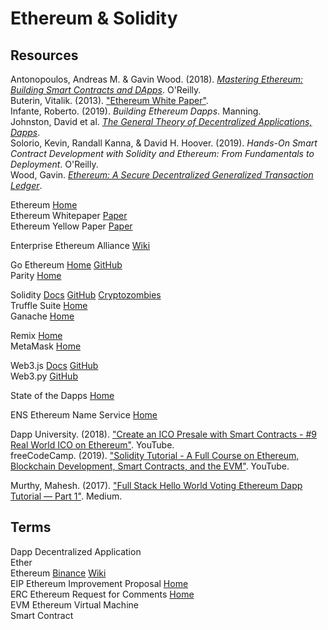 # Ethereum & Solidity



## Resources

Antonopoulos, Andreas M. & Gavin Wood. (2018). [_Mastering Ethereum: Building Smart Contracts and DApps_](https://github.com/ethereumbook/ethereumbook.git). O'Reilly.<br>
Buterin, Vitalik. (2013). ["Ethereum White Paper"](https://ethereum.org/whitepaper/).<br>
Infante, Roberto. (2019). _Building Ethereum Dapps_. Manning.<br>
Johnston, David et al. [_The General Theory of Decentralized Applications, Dapps_](https://github.com/DavidJohnstonCEO/DecentralizedApplications).<br>
Solorio, Kevin, Randall Kanna, & David H. Hoover. (2019). _Hands-On Smart Contract Development with Solidity and Ethereum: From Fundamentals to Deployment_. O'Reilly.<br>
Wood, Gavin. [_Ethereum: A Secure Decentralized Generalized Transaction Ledger_](https://ethereum.github.io/yellowpaper/paper.pdf).<br>

Ethereum [Home](https://ethereum.org/en/)<br>
Ethereum Whitepaper [Paper](https://ethereum.org/whitepaper/)<br>
Ethereum Yellow Paper [Paper](https://ethereum.github.io/yellowpaper/paper.pdf)<br>

Enterprise Ethereum Alliance [Wiki](https://entethalliance.org)<br>

Go Ethereum [Home](https://geth.ethereum.org) [GitHub](https://github.com/ethereum/go-ethereum)<br>
Parity [Home](https://www.parity.io)<br>

Solidity [Docs](https://docs.soliditylang.org/en/latest/) [GitHub](https://github.com/ethereum/solidity.git) [Cryptozombies](https://cryptozombies.io)<br>
Truffle Suite [Home](https://www.trufflesuite.com)<br>
Ganache [Home](https://www.trufflesuite.com/ganache)<br>

Remix [Home](https://remix-project.org/)<br>
MetaMask [Home](https://metamask.io/)<br>

Web3.js [Docs](https://web3js.readthedocs.io/en/v1.3.4/) [GitHub](https://github.com/ChainSafe/web3.js)<br>
Web3.py [GitHub](https://github.com/ethereum/web3.py.git)<br>

State of the Dapps [Home](https://www.stateofthedapps.com)<br>

ENS Ethereum Name Service [Home](https://ens.domains)<br>

Dapp University. (2018). ["Create an ICO Presale with Smart Contracts - #9 Real World ICO on Ethereum"](https://www.youtube.com/watch?v=uPeRwDvkuCs). YouTube.<br>
freeCodeCamp. (2019). ["Solidity Tutorial - A Full Course on Ethereum, Blockchain Development, Smart Contracts, and the EVM"](https://www.youtube.com/watch?v=ipwxYa-F1uY). YouTube.<br>

Murthy, Mahesh. (2017). ["Full Stack Hello World Voting Ethereum Dapp Tutorial — Part 1"](https://medium.com/@mvmurthy/full-stack-hello-world-voting-ethereum-dapp-tutorial-part-1-40d2d0d807c2). Medium.<br>



## Terms

Dapp Decentralized Application<br>
Ether<br>
Ethereum [Binance](https://academy.binance.com/en/articles/what-is-ethereum) [Wiki](https://en.wikipedia.org/wiki/Ethereum)<br>
EIP Ethereum Improvement Proposal [Home](https://eips.ethereum.org)<br>
ERC Ethereum Request for Comments [Home](https://eips.ethereum.org/erc)<br>
EVM Ethereum Virtual Machine<br>
Smart Contract<br>
